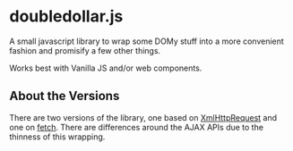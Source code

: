 doubledollar.js
===============

A small javascript library to wrap some DOMy stuff into a more convenient fashion and promisify a few other things.

Works best with Vanilla JS and/or web components.

About the Versions
------------------

There are two versions of the library, one based on [XmlHttpRequest](https://caniuse.com/#feat=xhr2) and one on [fetch](https://caniuse.com/#feat=fetch). There are differences around the AJAX APIs due to the thinness of this wrapping.
